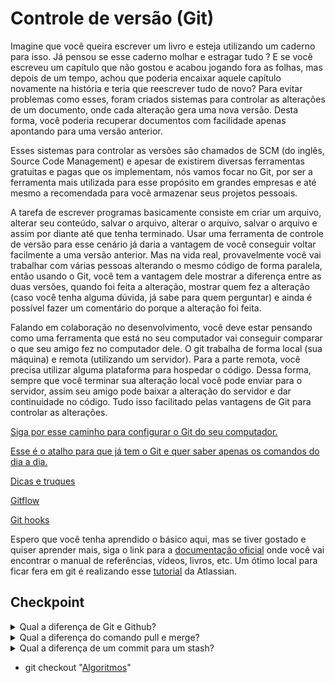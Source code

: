 # Controle de versão (Git)
Imagine que você queira escrever um livro e esteja utilizando um caderno para isso. Já pensou se esse caderno molhar e estragar tudo ? E se você escreveu um capítulo que não gostou e acabou jogando fora as folhas, mas depois de um tempo, achou que poderia encaixar aquele capítulo novamente na história e teria que reescrever tudo de novo? Para evitar problemas como esses, foram criados sistemas para controlar as alterações de um documento, onde cada alteração gera uma nova versão. Desta forma, você poderia recuperar documentos com facilidade apenas apontando para uma versão anterior.

Esses sistemas para controlar as versões são chamados de SCM (do inglês, Source Code Management) e apesar de existirem diversas ferramentas gratuitas e pagas que os implementam, nós vamos focar no Git, por ser a ferramenta mais utilizada para esse propósito em grandes empresas e até mesmo a recomendada para você armazenar seus projetos pessoais.

A tarefa de escrever programas basicamente consiste em criar um arquivo, alterar seu conteúdo, salvar o arquivo, alterar o arquivo, salvar o arquivo e assim por diante até que tenha terminado. Usar uma ferramenta de controle de versão para esse cenário já daria a vantagem de você conseguir voltar facilmente a uma versão anterior. Mas na vida real, provavelmente você vai trabalhar com várias pessoas alterando o mesmo código de forma paralela, então usando o Git, você tem a vantagem dele mostrar a diferença entre as duas versões, quando foi feita a alteração, mostrar quem fez a alteração (caso você tenha alguma dúvida, já sabe para quem perguntar) e ainda é possível fazer um comentário do porque a alteração foi feita.

Falando em colaboração no desenvolvimento, você deve estar pensando como uma ferramenta que está no seu computador vai conseguir comparar o que seu amigo fez no computador dele. O git trabalha de forma local (sua máquina) e remota (utilizando um servidor). Para a parte remota, você precisa utilizar alguma plataforma para hospedar o código. Dessa forma, sempre que você terminar sua alteração local você pode enviar para o servidor, assim seu amigo pode baixar a alteração do servidor e dar continuidade no código. Tudo isso facilitado pelas vantagens de Git para controlar as alterações.

[Siga por esse caminho para configurar o Git do seu computador.](config)

[Esse é o atalho para que já tem o Git e quer saber apenas os comandos do dia a dia.](diadia)

[Dicas e truques](dicas)

[Gitflow](gitflow)

[Git hooks](hooks)

Espero que você tenha aprendido o básico aqui, mas se tiver gostado e quiser aprender mais, siga o link para a [documentação oficial](https://git-scm.com/doc) onde você vai encontrar o manual de referências, vídeos, livros, etc.
Um ótimo local para ficar fera em git é realizando esse [tutorial](https://www.atlassian.com/git/tutorials) da Atlassian.

## Checkpoint
<details><summary>Qual a diferença de Git e Github?</summary>
<p>Git é a ferramenta para controlar as diferentes versões de um arquivo, já o Github é a plataforma para hospedagem de documentos que utiliza os conceitos do Git de forma remota em um servidor.</p>
</details>  
<details><summary>Qual a diferença do comando pull e merge?</summary>
<p>Os dois comandos trazem as alterações remotas para sua máquina, mas o pull vai dar erro se você tiver alterações localmente, nesse caso, será necessário realizar um merge das alterações.</p>
</details>  
<details><summary>Qual a diferença de um commit para um stash?</summary>
<p>O stash salva suas alterações em uma pilha de mudanças temporária enquanto o commit gera um hash de alteração que pode ser utilizado com outros comandos do git.</p>
</details>  

- git checkout "[Algoritmos](../algoritmos/algoritmos)"
